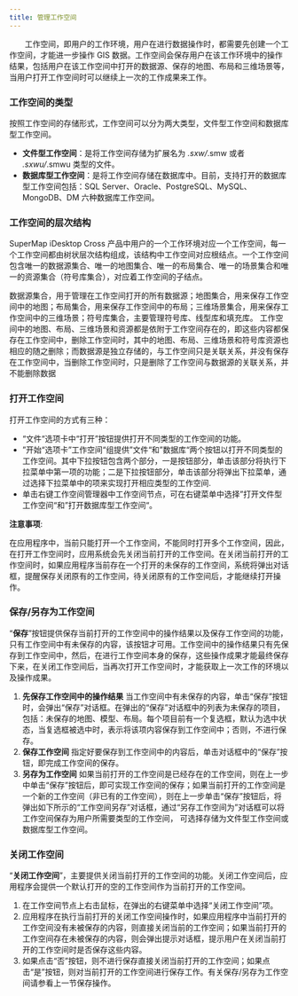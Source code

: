 ```yaml
---
title: 管理工作空间
---
```

  


　　工作空间，即用户的工作环境，用户在进行数据操作时，都需要先创建一个工作空间，才能进一步操作 GIS 数据。工作空间会保存用户在该工作环境中的操作结果，包括用户在该工作空间中打开的数据源、保存的地图、布局和三维场景等，当用户打开工作空间时可以继续上一次的工作成果来工作。  
  
### 工作空间的类型
  
按照工作空间的存储形式，工作空间可以分为两大类型，文件型工作空间和数据库型工作空间。

* **文件型工作空间**：是将工作空间存储为扩展名为 *.sxw/*.smw 或者 *.sxwu/*.smwu 类型的文件。
* **数据库型工作空间**：是将工作空间存储在数据库中。目前，支持打开的数据库型工作空间包括：SQL Server、Oracle、PostgreSQL、MySQL、MongoDB、DM 六种数据库工作空间。  
    
### 工作空间的层次结构   
  
SuperMap iDesktop Cross 产品中用户的一个工作环境对应一个工作空间，每一个工作空间都由树状层次结构组成，该结构中工作空间对应根结点。一个工作空间包含唯一的数据源集合、唯一的地图集合、唯一的布局集合、唯一的场景集合和唯一的资源集合（符号库集合），对应着工作空间的子结点。
 
数据源集合，用于管理在工作空间打开的所有数据源；地图集合，用来保存工作空间中的地图；布局集合，用来保存工作空间中的布局；三维场景集合，用来保存工作空间中的三维场景；符号库集合，主要管理符号库、线型库和填充库。
工作空间中的地图、布局、三维场景和资源都是依附于工作空间存在的，即这些内容都保存在工作空间中，删除工作空间时，其中的地图、布局、三维场景和符号库资源也相应的随之删除；而数据源是独立存储的，与工作空间只是关联关系，并没有保存在工作空间中，当删除工作空间时，只是删除了工作空间与数据源的关联关系，并不能删除数据

### 打开工作空间
   

打开工作空间的方式有三种：  
  
+   “文件“选项卡中“打开”按钮提供打开不同类型的工作空间的功能。   
+   ”开始“选项卡”工作空间“组提供”文件“和”数据库“两个按钮以打开不同类型的工作空间。其中下拉按钮包含两个部分，一是按钮部分，单击该部分将执行下拉菜单中第一项的功能；二是下拉按钮部分，单击该部分将弹出下拉菜单，通过选择下拉菜单中的项来实现打开相应类型的工作空间.  
+    单击右键工作空间管理器中工作空间节点，可在右键菜单中选择”打开文件型工作空间“和”打开数据库型工作空间“。    
      
**注意事项**:  
 
在应用程序中，当前只能打开一个工作空间，不能同时打开多个工作空间，因此，在打开工作空间时，应用系统会先关闭当前打开的工作空间。在关闭当前打开的工作空间时，如果应用程序当前存在一个打开的未保存的工作空间，系统将弹出对话框，提醒保存关闭原有的工作空间，待关闭原有的工作空间后，才能继续打开操作。

### 保存/另存为工作空间  
  
 “**保存**”按钮提供保存当前打开的工作空间中的操作结果以及保存工作空间的功能，只有工作空间中有未保存的内容，该按钮才可用。工作空间中的操作结果只有先保存到工作空间中，然后，在进行工作空间本身的保存，这些操作成果才能最终保存下来，在关闭工作空间后，当再次打开工作空间时，才能获取上一次工作的环境以及操作成果。    
  
1. **先保存工作空间中的操作结果**  当工作空间中有未保存的内容，单击“保存”按钮时，会弹出“保存”对话框。在弹出的“保存”对话框中的列表为未保存的项目，包括：未保存的地图、模型、布局。每个项目前有一个复选框，默认为选中状态，当复选框被选中时，表示将该项内容保存到工作空间中；否则，不进行保存。
2. **保存工作空间** 指定好要保存到工作空间中的内容后，单击对话框中的“保存”按钮，即完成工作空间的保存。  
3. **另存为工作空间** 如果当前打开的工作空间是已经存在的工作空间，则在上一步中单击“保存”按钮后，即可实现工作空间的保存；如果当前打开的工作空间是一个新的工作空间（非已有的工作空间），则在上一步单击“保存”按钮后，将弹出如下所示的“工作空间另存”对话框，通过“另存工作空间为”对话框可以将工作空间保存为用户所需要类型的工作空间， 可选择存储为文件型工作空间或数据库型工作空间。    


### 关闭工作空间  
“**关闭工作空间**”，主要提供关闭当前打开的工作空间的功能。关闭工作空间后，应用程序会提供一个默认打开的空的工作空间作为当前打开的工作空间。  
1. 在工作空间节点上右击鼠标，在弹出的右键菜单中选择“关闭工作空间”项。  
2. 应用程序在执行当前打开的关闭工作空间操作时，如果应用程序中当前打开的工作空间没有未被保存的内容，则直接关闭当前的工作空间；如果当前打开的工作空间存在未被保存的内容，则会弹出提示对话框，提示用户在关闭当前打开的工作空间时是否保存这些内容。  
3. 如果点击“否”按钮，则不进行保存直接关闭当前打开的工作空间；如果点击“是”按钮，则对当前打开的工作空间进行保存工作。有关保存/另存为工作空间请参看上一节保存操作。  
  








